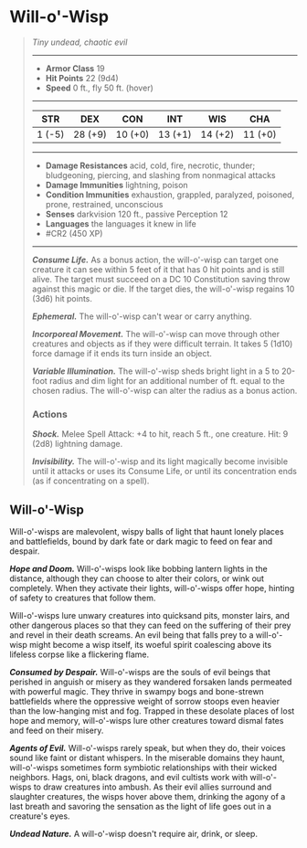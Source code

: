 # Will-o'-Wisp
>*Tiny undead, chaotic evil*
>___
>- **Armor Class** 19
>- **Hit Points** 22 (9d4)
>- **Speed** 0 ft., fly 50 ft. (hover)
>___
>|STR|DEX|CON|INT|WIS|CHA|
>|:---:|:---:|:---:|:---:|:---:|:---:|
>|1 (-5)|28 (+9)|10 (+0)|13 (+1)|14 (+2)|11 (+0)|
>___
>- **Damage Resistances** acid, cold, fire, necrotic, thunder; bludgeoning, piercing, and slashing from nonmagical attacks
>- **Damage Immunities** lightning, poison
>- **Condition Immunities** exhaustion, grappled, paralyzed, poisoned, prone, restrained, unconscious
>- **Senses** darkvision 120 ft., passive Perception 12
>- **Languages** the languages it knew in life
>- #CR2 (450 XP)
>___
>***Consume Life.*** As a bonus action, the will-o'-wisp can target one creature it can see within 5 feet of it that has 0 hit points and is still alive. The target must succeed on a DC 10 Constitution saving throw against this magic or die. If the target dies, the will-o'-wisp regains 10 (3d6) hit points.  
>
>***Ephemeral.*** The will-o'-wisp can't wear or carry anything.  
>
>***Incorporeal Movement.*** The will-o'-wisp can move through other creatures and objects as if they were difficult terrain. It takes 5 (1d10) force damage if it ends its turn inside an object.  
>
>***Variable Illumination.*** The will-o'-wisp sheds bright light in a 5 to 20-foot radius and dim light for an additional number of ft. equal to the chosen radius. The will-o'-wisp can alter the radius as a bonus action.  
>
>### Actions
>***Shock.*** Melee Spell Attack: +4 to hit, reach 5 ft., one creature. Hit: 9 (2d8) lightning damage.  
>
>***Invisibility.*** The will-o'-wisp and its light magically become invisible until it attacks or uses its Consume Life, or until its concentration ends (as if concentrating on a spell).

## Will-o'-Wisp

Will-o'-wisps are malevolent, wispy balls of light that haunt lonely places and battlefields, bound by dark fate or dark magic to feed on fear and despair.

***Hope and Doom.*** Will-o'-wisps look like bobbing lantern lights in the distance, although they can choose to alter their colors, or wink out completely. When they activate their lights, will-o'-wisps offer hope, hinting of safety to creatures that follow them.

Will-o'-wisps lure unwary creatures into quicksand pits, monster lairs, and other dangerous places so that they can feed on the suffering of their prey and revel in their death screams. An evil being that falls prey to a will-o'-wisp might become a wisp itself, its woeful spirit coalescing above its lifeless corpse like a flickering flame.

***Consumed by Despair.***  Will-o'-wisps are the souls of evil beings that perished in anguish or misery as they wandered forsaken lands permeated with powerful magic. They thrive in swampy bogs and bone-strewn battlefields where the oppressive weight of sorrow stoops even heavier than the low-hanging mist and fog. Trapped in these desolate places of lost hope and memory, will-o'-wisps lure other creatures toward dismal fates and feed on their misery.

***Agents of Evil.*** Will-o'-wisps rarely speak, but when they do, their voices sound like faint or distant whispers. In the miserable domains they haunt, will-o'-wisps sometimes form symbiotic relationships with their wicked neighbors. Hags, oni, black dragons, and evil cultists work with will-o'-wisps to draw creatures into ambush. As their evil allies surround and slaughter creatures, the wisps hover above them, drinking the agony of a last breath and savoring the sensation as the light of life goes out in a creature's eyes.

***Undead Nature.*** A will-o'-wisp doesn't require air, drink, or sleep.